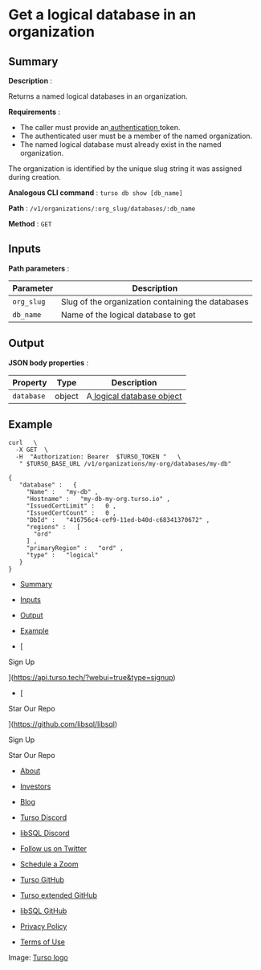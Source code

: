 # Get a logical database in an organization

## Summary​

 **Description** :

Returns a named logical databases in an organization.

 **Requirements** :

- The caller must provide an[ authentication ](https://docs.turso.tech/reference/platform-rest-api/#authentication)token.
- The authenticated user must be a member of the named organization.
- The named logical database must already exist in the named organization.


The organization is identified by the unique slug string it was assigned during
creation.

 **Analogous CLI command** : `turso db show [db_name]` 

 **Path** : `/v1/organizations/:org_slug/databases/:db_name` 

 **Method** : `GET` 

## Inputs​

 **Path parameters** :

| Parameter | Description |
|---|---|
|  `org_slug`  | Slug of the organization containing the databases |
|  `db_name`  | Name of the logical database to get |


## Output​

 **JSON body properties** :

| Property | Type | Description |
|---|---|---|
|  `database`  | object | A[ logical database object ](https://docs.turso.tech/reference/platform-rest-api/database#logical-database-object) |


## Example​

```
curl   \
  -X GET  \
  -H  "Authorization: Bearer  $TURSO_TOKEN "   \
   " $TURSO_BASE_URL /v1/organizations/my-org/databases/my-db"
```

```
{
   "database" :   {
     "Name" :   "my-db" ,
     "Hostname" :   "my-db-my-org.turso.io" ,
     "IssuedCertLimit" :   0 ,
     "IssuedCertCount" :   0 ,
     "DbId" :   "416756c4-cef9-11ed-b40d-c68341370672" ,
     "regions" :   [
       "ord"
     ] ,
     "primaryRegion" :   "ord" ,
     "type" :   "logical"
   }
}
```

- [ Summary ](https://docs.turso.tech//reference/platform-rest-api/database/get-database-in-org/#summary)
- [ Inputs ](https://docs.turso.tech//reference/platform-rest-api/database/get-database-in-org/#inputs)
- [ Output ](https://docs.turso.tech//reference/platform-rest-api/database/get-database-in-org/#output)
- [ Example ](https://docs.turso.tech//reference/platform-rest-api/database/get-database-in-org/#example)


- [ 

Sign Up




 ](https://api.turso.tech/?webui=true&type=signup)
- [ 

Star Our Repo






 ](https://github.com/libsql/libsql)


Sign Up

Star Our Repo

- [ About ](https://turso.tech/about-us)
- [ Investors ](https://turso.tech/investors)
- [ Blog ](https://blog.turso.tech)


- [ Turso Discord ](https://discord.com/invite/4B5D7hYwub)
- [ libSQL Discord ](https://discord.gg/VzbXemj6Rg)
- [ Follow us on Twitter ](https://twitter.com/tursodatabase)
- [ Schedule a Zoom ](https://calendly.com/d/gt7-bfd-83n/meet-with-chiselstrike)


- [ Turso GitHub ](https://github.com/tursodatabase/)
- [ Turso extended GitHub ](https://github.com/turso-extended/)
- [ libSQL GitHub ](http://github.com/tursodatabase/libsql)


- [ Privacy Policy ](https://turso.tech/privacy-policy)
- [ Terms of Use ](https://turso.tech/terms-of-use)


Image: [ Turso logo ](https://docs.turso.tech/img/turso.svg)